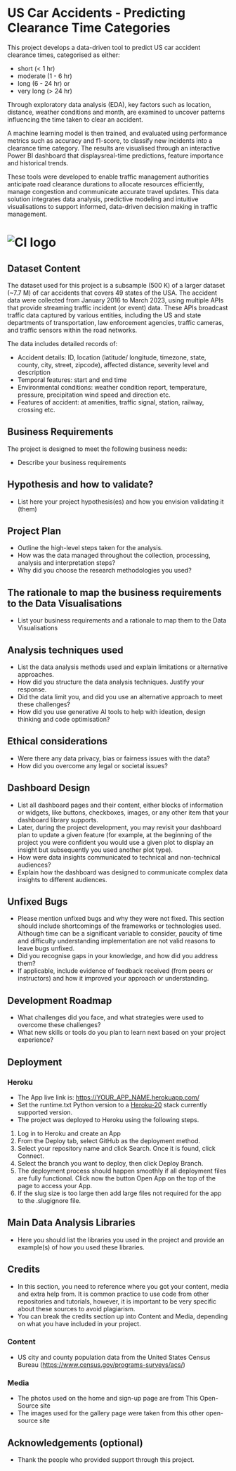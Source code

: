 # US Car Accidents - Predicting Clearance Time Categories

This project develops a data-driven tool to predict US car accident clearance times, categorised as either: 
- short (< 1 hr) 
- moderate (1 - 6 hr) 
- long (6 - 24 hr) or 
- very long (> 24 hr) 

Through exploratory data analysis (EDA), key factors such as location, distance, weather conditions and month, are examined to uncover patterns influencing the time taken to clear an accident. 

A machine learning model is then trained, and evaluated using performance metrics such as accuracy and f1-score, to classify new incidents into a clearance time category. The results are visualised through an interactive Power BI dashboard that displaysreal-time predictions, feature importance and historical trends.

These tools were developed to enable traffic management authorities anticipate road clearance durations to allocate resources efficiently, manage congestion and communicate accurate travel updates. This data solution integrates data analysis, predictive modeling and intuitive visualisations to support informed, data-driven decision making in traffic management.

# ![CI logo](https://codeinstitute.s3.amazonaws.com/fullstack/ci_logo_small.png)


## Dataset Content

The dataset used for this project is a subsample (500 K) of a larger dataset (~7.7 M) of car accidents that covers 49 states of the USA. The accident data were collected from January 2016 to March 2023, using multiple APIs that provide streaming traffic incident (or event) data. These APIs broadcast traffic data captured by various entities, including the US and state departments of transportation, law enforcement agencies, traffic cameras, and traffic sensors within the road networks. 

The data includes detailed records of:
- Accident details: ID, location (latitude/ longitude, timezone, state, county, city, street, zipcode), affected distance, severity level and description
- Temporal features: start and end time
- Environmental conditions: weather condition report,  temperature, pressure, precipitation wind speed and direction etc.
- Features of accident: at amenities, traffic signal, station, railway, crossing etc.


## Business Requirements

The project is designed to meet the following business needs:

- Describe your business requirements


## Hypothesis and how to validate?
* List here your project hypothesis(es) and how you envision validating it (them) 

## Project Plan
* Outline the high-level steps taken for the analysis.
* How was the data managed throughout the collection, processing, analysis and interpretation steps?
* Why did you choose the research methodologies you used?

## The rationale to map the business requirements to the Data Visualisations
* List your business requirements and a rationale to map them to the Data Visualisations

## Analysis techniques used
* List the data analysis methods used and explain limitations or alternative approaches.
* How did you structure the data analysis techniques. Justify your response.
* Did the data limit you, and did you use an alternative approach to meet these challenges?
* How did you use generative AI tools to help with ideation, design thinking and code optimisation?

## Ethical considerations
* Were there any data privacy, bias or fairness issues with the data?
* How did you overcome any legal or societal issues?

## Dashboard Design
* List all dashboard pages and their content, either blocks of information or widgets, like buttons, checkboxes, images, or any other item that your dashboard library supports.
* Later, during the project development, you may revisit your dashboard plan to update a given feature (for example, at the beginning of the project you were confident you would use a given plot to display an insight but subsequently you used another plot type).
* How were data insights communicated to technical and non-technical audiences?
* Explain how the dashboard was designed to communicate complex data insights to different audiences. 

## Unfixed Bugs
* Please mention unfixed bugs and why they were not fixed. This section should include shortcomings of the frameworks or technologies used. Although time can be a significant variable to consider, paucity of time and difficulty understanding implementation are not valid reasons to leave bugs unfixed.
* Did you recognise gaps in your knowledge, and how did you address them?
* If applicable, include evidence of feedback received (from peers or instructors) and how it improved your approach or understanding.

## Development Roadmap
* What challenges did you face, and what strategies were used to overcome these challenges?
* What new skills or tools do you plan to learn next based on your project experience? 

## Deployment
### Heroku

* The App live link is: https://YOUR_APP_NAME.herokuapp.com/ 
* Set the runtime.txt Python version to a [Heroku-20](https://devcenter.heroku.com/articles/python-support#supported-runtimes) stack currently supported version.
* The project was deployed to Heroku using the following steps.

1. Log in to Heroku and create an App
2. From the Deploy tab, select GitHub as the deployment method.
3. Select your repository name and click Search. Once it is found, click Connect.
4. Select the branch you want to deploy, then click Deploy Branch.
5. The deployment process should happen smoothly if all deployment files are fully functional. Click now the button Open App on the top of the page to access your App.
6. If the slug size is too large then add large files not required for the app to the .slugignore file.


## Main Data Analysis Libraries
* Here you should list the libraries you used in the project and provide an example(s) of how you used these libraries.


## Credits 

* In this section, you need to reference where you got your content, media and extra help from. It is common practice to use code from other repositories and tutorials, however, it is important to be very specific about these sources to avoid plagiarism. 
* You can break the credits section up into Content and Media, depending on what you have included in your project. 

### Content 

- US city and county population data from the United States Census Bureau (https://www.census.gov/programs-surveys/acs/)

### Media

- The photos used on the home and sign-up page are from This Open-Source site
- The images used for the gallery page were taken from this other open-source site



## Acknowledgements (optional)
* Thank the people who provided support through this project.